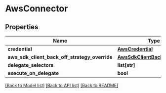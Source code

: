 # AwsConnector

## Properties
Name | Type | Description | Notes
------------ | ------------- | ------------- | -------------
**credential** | [**AwsCredential**](AwsCredential.md) |  | 
**aws_sdk_client_back_off_strategy_override** | [**AwsSdkClientBackoffStrategy**](AwsSdkClientBackoffStrategy.md) |  | [optional] 
**delegate_selectors** | **list[str]** |  | [optional] 
**execute_on_delegate** | **bool** |  | [optional] 

[[Back to Model list]](../README.md#documentation-for-models) [[Back to API list]](../README.md#documentation-for-api-endpoints) [[Back to README]](../README.md)


